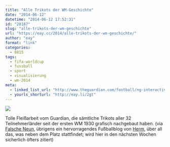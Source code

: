 ```yaml
---
title: "Alle Trikots der WM-Geschichte"
date: "2014-06-12"
datetime: "2014-06-12 17:52:31"
id: "28187"
slug: "alle-trikots-der-wm-geschichte"
url: "https://eay.cc/2014/alle-trikots-der-wm-geschichte/"
author: "eay"
format: "link"
categories:
  - 0815
tags:
  - fifa-worldcup
  - fussball
  - sport
  - visualisierung
  - wm-2014
meta:
  - linked_list_url: "http://www.theguardian.com/football/ng-interactive/2014/may/30/-sp-world-cup-kits"
  - yourls_shorturl: "http://eay.li/2gt"
---
```


[![](https://eay.cc/uploads/2014/wmtrikots.gif)](http://www.theguardian.com/football/ng-interactive/2014/may/30/-sp-world-cup-kits)

Tolle Fleißarbeit vom Guardian, die sämtliche Trikots aller 32 Teilnehmerländer seit der ersten WM 1930 grafisch nachgebaut haben. (via [Falsche Neun](http://falscheneun.net/alle-trikots-der-wm-geschichte/), übrigens ein hervorragendes Fußballblog von [Herm](http://www.hermsfarm.de/blog/), über all das, was neben dem Platz stattfindet; wird hier in den nächsten Wochen sicherlich öfters zitiert)
